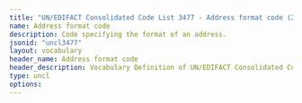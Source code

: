 ```yaml
---
title: "UN/EDIFACT Consolidated Code List 3477 - Address format code (20B) JSON-LD Vocabulary"
name: Address format code
description: Code specifying the format of an address.
jsonid: "uncl3477"
layout: vocabulary
header_name: Address format code
header_description: Vocabulary Definition of UN/EDIFACT Consolidated Code List 3477 - Address format code (20B) semantics in HTML format. JSON-LD format is available at [uncl3477.jsonld](/vocabulary/uncl3477.jsonld)
type: uncl
options:
---
```

